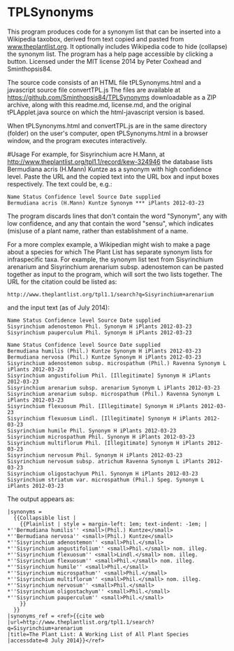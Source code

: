 TPLSynonyms
===========

This program produces code for a synonym list that can be inserted into a Wikipedia taxobox,
derived from text copied and pasted from www.theplantlist.org. It optionally includes Wikipedia
code to hide (collapse) the synonym list. The program has a help page accessible by clicking a button.
Licensed under the MIT license 2014 by Peter Coxhead and Sminthopsis84.

The source code consists of an HTML file tPLSynonyms.html and a javascript source file convertTPL.js
The files are available at https://github.com/Sminthopsis84/TPLSynonyms
downloadable as a ZIP archive, along with this readme.md, license.md, and the original tPLApplet.java source
on which the html-javascript version is based.

When tPLSynonyms.html and convertTPL.js are in the same directory (folder) on the user's computer, open
tPLSynonyms.html in a browser window, and the program executes interactively.

#Usage
For example, for Sisyrinchium acre H.Mann, at http://www.theplantlist.org/tpl1.1/record/kew-324946
the database lists Bermudiana acris (H.Mann) Kuntze as a synonym with high confidence level.
Paste the URL and the copied text into the URL box and input boxes respectively. The text could be, e.g.:

```
Name Status Confidence level Source Date supplied
Bermudiana acris (H.Mann) Kuntze Synonym *** iPlants 2012-03-23
```

The program discards lines that don't contain the word "Synonym", any with low confidence, and any that
contain the word "sensu", which indicates (mis)use of a plant name, rather than establishment of a name.

For a more complex example, a Wikipedian might wish to make a page about a species for which The Plant List
has separate synonym lists for infraspecific taxa. For example, the synonym list text from
Sisyrinchium arenarium and Sisyrinchium arenarium subsp. adenostemon can be pasted together as input to the program,
which will sort the two lists together. The URL for the citation could be listed as:

```
http://www.theplantlist.org/tpl1.1/search?q=Sisyrinchium+arenarium
```

and the input text (as of July 2014):

```
Name Status Confi­dence level Source Date supplied
Sisyrinchium adenostemon Phil. Synonym H iPlants 2012-03-23
Sisyrinchium pauperculum Phil. Synonym H iPlants 2012-03-23

Name Status Confi­dence level Source Date supplied
Bermudiana humilis (Phil.) Kuntze Synonym H iPlants 2012-03-23
Bermudiana nervosa (Phil.) Kuntze Synonym H iPlants 2012-03-23
Sisyrinchium adenostemon subsp. microspathum (Phil.) Ravenna Synonym L iPlants 2012-03-23
Sisyrinchium angustifolium Phil. [Illegitimate] Synonym H iPlants 2012-03-23
Sisyrinchium arenarium subsp. arenarium Synonym L iPlants 2012-03-23
Sisyrinchium arenarium subsp. microspathum (Phil.) Ravenna Synonym L iPlants 2012-03-23
Sisyrinchium flexuosum Phil. [Illegitimate] Synonym H iPlants 2012-03-23
Sisyrinchium flexuosum Lindl. [Illegitimate] Synonym H iPlants 2012-03-23
Sisyrinchium humile Phil. Synonym H iPlants 2012-03-23
Sisyrinchium microspathum Phil. Synonym H iPlants 2012-03-23
Sisyrinchium multiflorum Phil. [Illegitimate] Synonym H iPlants 2012-03-23
Sisyrinchium nervosum Phil. Synonym H iPlants 2012-03-23
Sisyrinchium nervosum subsp. atrichum Ravenna Synonym L iPlants 2012-03-23
Sisyrinchium oligostachyum Phil. Synonym H iPlants 2012-03-23
Sisyrinchium striatum var. microspathum (Phil.) Speg. Synonym L iPlants 2012-03-23
```

The output appears as:

```
|synonyms =
  {{Collapsible list |
    {{Plainlist | style = margin-left: 1em; text-indent: -1em; |
*''Bermudiana humilis'' <small>(Phil.) Kuntze</small>
*''Bermudiana nervosa'' <small>(Phil.) Kuntze</small>
*''Sisyrinchium adenostemon'' <small>Phil.</small>
*''Sisyrinchium angustifolium'' <small>Phil.</small> nom. illeg.
*''Sisyrinchium flexuosum'' <small>Lindl.</small> nom. illeg.
*''Sisyrinchium flexuosum'' <small>Phil.</small> nom. illeg.
*''Sisyrinchium humile'' <small>Phil.</small>
*''Sisyrinchium microspathum'' <small>Phil.</small>
*''Sisyrinchium multiflorum'' <small>Phil.</small> nom. illeg.
*''Sisyrinchium nervosum'' <small>Phil.</small>
*''Sisyrinchium oligostachyum'' <small>Phil.</small>
*''Sisyrinchium pauperculum'' <small>Phil.</small>
    }}
  }}
|synonyms_ref = <ref>{{cite web
|url=http://www.theplantlist.org/tpl1.1/search?q=Sisyrinchium+arenarium
|title=The Plant List: A Working List of All Plant Species
|accessdate=8 July 2014}}</ref>
```
